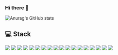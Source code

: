 ### Hi there 👋

![Anurag's GitHub stats](https://github-readme-stats.vercel.app/api?username=geonoo&show_icons=true&theme=radical)



## 💻 Stack
<div>
  <img src="https://img.shields.io/badge/springBoot-6DB33F?style=for-the-badge&logo=spring&logoColor=white">
  <img src="https://img.shields.io/badge/java-007396?style=for-the-badge&logo=java&logoColor=white"> 
  <img src="https://img.shields.io/badge/mysql-4479A1?style=for-the-badge&logo=mysql&logoColor=white">
  <img src="https://img.shields.io/badge/ubuntu-FCC624?style=for-the-badge&logo=linux&logoColor=black"> 
  <img src="https://img.shields.io/badge/amazonaws-232F3E?style=for-the-badge&logo=amazonaws&logoColor=white">
  <img src="https://img.shields.io/badge/amazonec2-FF9900?style=for-the-badge&logo=amazonec2&logoColor=white">
  <img src="https://img.shields.io/badge/amazons3-569A31?style=for-the-badge&logo=amazons3&logoColor=white">
  <img src="https://img.shields.io/badge/github-181717?style=for-the-badge&logo=github&logoColor=white">
  <img src="https://img.shields.io/badge/postman-FF6C37?style=for-the-badge&logo=postman&logoColor=white">
  <img src="https://img.shields.io/badge/swagger-85EA2D?style=for-the-badge&logo=swagger&logoColor=white">
  <img src="https://img.shields.io/badge/redis-DC382D?style=for-the-badge&logo=redis&logoColor=white">
  <img src="https://img.shields.io/badge/apachejmeter-D22128?style=for-the-badge&logo=apachejmeter&logoColor=white">
  <img src="https://img.shields.io/badge/slack-4A154B?style=for-the-badge&logo=slack&logoColor=white">
  <img src="https://img.shields.io/badge/notion-000000?style=for-the-badge&logo=notion&logoColor=white">
  <img src="https://img.shields.io/badge/nginx-009639?style=for-the-badge&logo=nginx&logoColor=white">
  <img src="https://camo.githubusercontent.com/f0cede42e8391ba6bb70096f58bc63c8f5c846ea5cde8f27327e571a99e9a3e0/68747470733a2f2f696d672e736869656c64732e696f2f62616467652f636f64656465706c6f792d3644423333463f7374796c653d666f722d7468652d6261646765266c6f676f3d636f64656465706c6f79266c6f676f436f6c6f723d7768697465" data-canonical-src="https://img.shields.io/badge/codedeploy-6DB33F?style=for-the-badge&amp;logo=codedeploy&amp;logoColor=white" style="max-width: 100%;">
  <img src="https://camo.githubusercontent.com/848a56128bd7fb616d4513033e90bdd63c7af1cf66a0e4e96c817cc514638499/68747470733a2f2f696d672e736869656c64732e696f2f62616467652f47697448756220416374696f6e732d3230383846463f7374796c653d666f722d7468652d6261646765266c6f676f3d47697448756220416374696f6e73266c6f676f436f6c6f723d7768697465" data-canonical-src="https://img.shields.io/badge/GitHub Actions-2088FF?style=for-the-badge&amp;logo=GitHub Actions&amp;logoColor=white" style="max-width: 100%;">
  <img src="https://camo.githubusercontent.com/c0f71772804c86d0f144ce923027aff25e8d761c6b791d2de6698607e21c5465/68747470733a2f2f696d672e736869656c64732e696f2f62616467652f677261646c652d3032333033413f7374796c653d666f722d7468652d6261646765266c6f676f3d677261646c65266c6f676f436f6c6f723d7768697465" data-canonical-src="https://img.shields.io/badge/gradle-02303A?style=for-the-badge&amp;logo=gradle&amp;logoColor=white" style="max-width: 100%;">
</div>

<br/>
